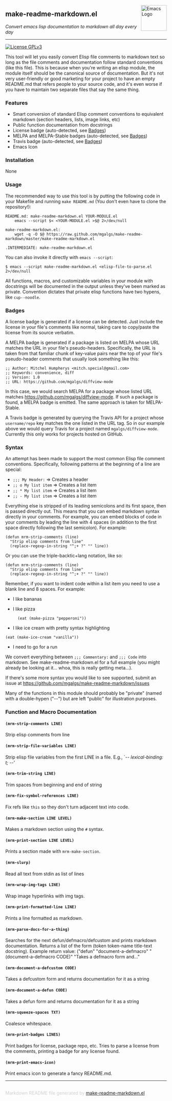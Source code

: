 <a href="https://github.com/mgalgs/make-readme-markdown"><img src="https://www.gnu.org/software/emacs/images/emacs.png" alt="Emacs Logo" width="80" height="80" align="right"></a>
## make-readme-markdown.el
*Convert emacs lisp documentation to markdown all day every day*

---
[![License GPLv3](https://img.shields.io/badge/license-GPL_v3-green.svg)](http://www.gnu.org/licenses/gpl-3.0.html)

This tool will let you easily convert Elisp file comments to markdown text so
long as the file comments and documentation follow standard conventions
(like this file). This is because when you're writing an elisp module, the
module itself should be the canonical source of documentation. But it's not
very user-friendly or good marketing for your project to have an empty
README.md that refers people to your source code, and it's even worse if you
have to maintain two separate files that say the same thing.

### Features


* Smart conversion of standard Elisp comment conventions to equivalent
  markdown (section headers, lists, image links, etc)
* Public function documentation from docstrings
* License badge (auto-detected, see [Badges](#badges))
* MELPA and MELPA-Stable badges (auto-detected, see [Badges](#badges))
* Travis badge (auto-detected, see [Badges](#badges))
* Emacs Icon

### Installation


None

### Usage


The recommended way to use this tool is by putting the following code in
your Makefile and running `make README.md` (You don't even have to clone the
repository!):

    README.md: make-readme-markdown.el YOUR-MODULE.el
    	emacs --script $< <YOUR-MODULE.el >$@ 2>/dev/null

    make-readme-markdown.el:
    	wget -q -O $@ https://raw.github.com/mgalgs/make-readme-markdown/master/make-readme-markdown.el

    .INTERMEDIATE: make-readme-markdown.el

You can also invoke it directly with `emacs --script`:

    $ emacs --script make-readme-markdown.el <elisp-file-to-parse.el 2>/dev/null

All functions, macros, and customizable variables in your module with
docstrings will be documented in the output unless they've been marked
as private. Convention dictates that private elisp functions have two
hypens, like `cup--noodle`.

### Badges


A license badge is generated if a license can be detected.  Just include
the license in your file's comments like normal, taking care to
copy/paste the license from its source verbatim.

A MELPA badge is generated if a package is listed on MELPA whose URL
matches the URL in your file's pseudo-headers.  Specifically, the URL is
taken from that familiar chunk of key-value pairs near the top of your
file's pseudo-header comments that usually look something like this:

    ;; Author: Mitchel Humpherys <mitch.special@gmail.com>
    ;; Keywords: convenience, diff
    ;; Version: 1.0
    ;; URL: https://github.com/mgalgs/diffview-mode

In this case, we would search MELPA for a package whose listed URL
matches https://github.com/mgalgs/diffview-mode.  If such a package is
found, a MELPA badge is emitted.  The same approach is taken for
MELPA-Stable.

A Travis badge is generated by querying the Travis API for a project
whose `username/repo` key matches the one listed in the URL tag.  So in
our example above we would query Travis for a project named
`mgalgs/diffview-mode`.  Currently this only works for projects hosted
on GitHub.

### Syntax


An attempt has been made to support the most common Elisp file comment
conventions.  Specifically, following patterns at the beginning of a
line are special:

* `;;; My Header:` ⇒ Creates a header
* `;; o My list item` ⇒ Creates a list item
* `;; * My list item` ⇒ Creates a list item
* `;; - My list item` ⇒ Creates a list item

Everything else is stripped of its leading semicolons and its first
space, then is passed directly out.  This means that you can embed
markdown syntax directly in your comments.  For example, you can embed
blocks of code in your comments by leading the line with 4 spaces (in
addition to the first space directly following the last semicolon). For
example:

    (defun mrm-strip-comments (line)
      "Strip elisp comments from line"
      (replace-regexp-in-string "^;+ ?" "" line))

Or you can use the triple-backtic+lang notation, like so:

```elisp
(defun mrm-strip-comments (line)
  "Strip elisp comments from line"
  (replace-regexp-in-string "^;+ ?" "" line))
```

Remember, if you want to indent code within a list item you need to use
a blank line and 8 spaces. For example:

* I like bananas
* I like pizza

        (eat (make-pizza "pepperoni"))

* I like ice cream with pretty syntax highlighting

```elisp
(eat (make-ice-cream "vanilla"))
```

* I need to go for a run

We convert everything between `;;; Commentary:` and `;;; Code` into
markdown. See make-readme-markdown.el for a full example (you might
already be looking at it... whoa, this is really getting meta...).

If there's some more syntax you would like to see supported, submit
an issue at https://github.com/mgalgs/make-readme-markdown/issues

Many of the functions in this module should probably be "private" (named
with a double-hypen ("--") but are left "public" for illustration
purposes.



### Function and Macro Documentation

#### `(mrm-strip-comments LINE)`

Strip elisp comments from line

#### `(mrm-strip-file-variables LINE)`

Strip elisp file variables from the first LINE in a file.
E.g., `-*- lexical-binding: t; -*-'

#### `(mrm-trim-string LINE)`

Trim spaces from beginning and end of string

#### `(mrm-fix-symbol-references LINE)`

Fix refs like `this` so they don't turn adjacent text into code.

#### `(mrm-make-section LINE LEVEL)`

Makes a markdown section using the `#` syntax.

#### `(mrm-print-section LINE LEVEL)`

Prints a section made with `mrm-make-section`.

#### `(mrm-slurp)`

Read all text from stdin as list of lines

#### `(mrm-wrap-img-tags LINE)`

Wrap image hyperlinks with img tags.

#### `(mrm-print-formatted-line LINE)`

Prints a line formatted as markdown.

#### `(mrm-parse-docs-for-a-thing)`

Searches for the next defun/defmacro/defcustom and prints
markdown documentation.
Returns a list of the form (token token-name title-text docstring).
Example return value:
("defun" "document-a-defmacro" "(document-a-defmacro CODE)" "Takes a defmacro form and..."

#### `(mrm-document-a-defcustom CODE)`

Takes a defcustom form and returns documentation for it as a
string

#### `(mrm-document-a-defun CODE)`

Takes a defun form and returns documentation for it as a string

#### `(mrm-squeeze-spaces TXT)`

Coalesce whitespace.

#### `(mrm-print-badges LINES)`

Print badges for license, package repo, etc.
Tries to parse a license from the comments, printing a badge for
any license found.

#### `(mrm-print-emacs-icon)`

Print emacs icon to generate a fancy README.md.

-----
<div style="padding-top:15px;color: #d0d0d0;">
Markdown README file generated by
<a href="https://github.com/mgalgs/make-readme-markdown">make-readme-markdown.el</a>
</div>
